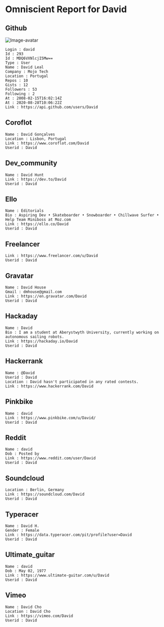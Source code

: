 # Omniscient Report for David 			
## Github
![Image-avatar](assets.md/avatar)
```
Login : david
Id : 293
Id : MDQ6VXNlcjI5Mw==
Type : User
Name : David Leal
Company : Mojo Tech
Location : Portugal
Repos : 10
Gists : 12
Followers : 53
Following : 2
At : 2008-02-15T16:02:14Z
At : 2020-08-28T10:06:22Z
Link : https://api.github.com/users/David

```

## Coroflot
```
Name : David Gonçalves
Location : Lisbon, Portugal
Link : https://www.coroflot.com/David
Userid : David

```

## Dev_community
```
Name : David Hunt
Link : https://dev.to/David
Userid : David

```

## Ello
```
Name : Editorials
Bio : Aspiring Dev • Skateboarder • Snowboarder • Chillwave Surfer • Help Team Miniboss at Moz.com
Link : https://ello.co/David
Userid : David

```

## Freelancer
```
Link : https://www.freelancer.com/u/David
Userid : David

```

## Gravatar
```
Name : David House
Gmail : dmhouse@gmail.com
Link : https://en.gravatar.com/David
Userid : David

```

## Hackaday
```
Name : David
Bio : I am a student at Aberystwyth University, currently working on autonomous sailing robots.
Link : https://hackaday.io/David
Userid : David

```

## Hackerrank
```
Name : @David
Userid : David
Location : David hasn't participated in any rated contests.
Link : https://www.hackerrank.com/David

```

## Pinkbike
```
Name : david
Link : https://www.pinkbike.com/u/David/
Userid : David

```

## Reddit
```
Name : david
Dob : Posted by
Link : https://www.reddit.com/user/David
Userid : David

```

## Soundcloud
```
Location : Berlin, Germany
Link : https://soundcloud.com/David
Userid : David

```

## Typeracer
```
Name : David H.
Gender : Female
Link : https://data.typeracer.com/pit/profile?user=David
Userid : David

```

## Ultimate_guitar
```
Name : david
Dob : May 02, 1977
Link : https://www.ultimate-guitar.com/u/David
Userid : David

```

## Vimeo
```
Name : David Cho
Location : David Cho
Link : https://vimeo.com/David
Userid : David

```

